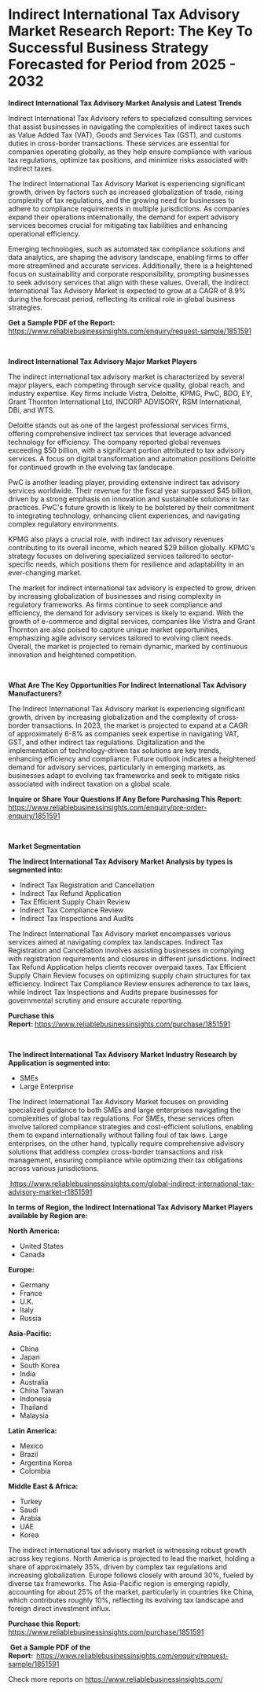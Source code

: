 <p><h1>Indirect International Tax Advisory Market Research Report: The Key To Successful Business Strategy Forecasted for Period from 2025 - 2032</h1></p><p><strong>Indirect International Tax Advisory Market Analysis and Latest Trends</strong></p>
<p><p>Indirect International Tax Advisory refers to specialized consulting services that assist businesses in navigating the complexities of indirect taxes such as Value Added Tax (VAT), Goods and Services Tax (GST), and customs duties in cross-border transactions. These services are essential for companies operating globally, as they help ensure compliance with various tax regulations, optimize tax positions, and minimize risks associated with indirect taxes.</p><p>The Indirect International Tax Advisory Market is experiencing significant growth, driven by factors such as increased globalization of trade, rising complexity of tax regulations, and the growing need for businesses to adhere to compliance requirements in multiple jurisdictions. As companies expand their operations internationally, the demand for expert advisory services becomes crucial for mitigating tax liabilities and enhancing operational efficiency. </p><p>Emerging technologies, such as automated tax compliance solutions and data analytics, are shaping the advisory landscape, enabling firms to offer more streamlined and accurate services. Additionally, there is a heightened focus on sustainability and corporate responsibility, prompting businesses to seek advisory services that align with these values. Overall, the Indirect International Tax Advisory Market is expected to grow at a CAGR of 8.9% during the forecast period, reflecting its critical role in global business strategies.</p></p>
<p><strong>Get a Sample PDF of the Report:&nbsp;</strong> <a href="https://www.reliablebusinessinsights.com/enquiry/request-sample/1851591?utm_campaign=2321&utm_medium=2&utm_source=Github&utm_content=ia&utm_term=26032025&utm_id=indirect-international-tax-advisory">https://www.reliablebusinessinsights.com/enquiry/request-sample/1851591</a></p>
<p>&nbsp;</p>
<p><strong>Indirect International Tax Advisory Major Market Players</strong></p>
<p><p>The indirect international tax advisory market is characterized by several major players, each competing through service quality, global reach, and industry expertise. Key firms include Vistra, Deloitte, KPMG, PwC, BDO, EY, Grant Thornton International Ltd, INCORP ADVISORY, RSM International, DBi, and WTS.</p><p>Deloitte stands out as one of the largest professional services firms, offering comprehensive indirect tax services that leverage advanced technology for efficiency. The company reported global revenues exceeding $50 billion, with a significant portion attributed to tax advisory services. A focus on digital transformation and automation positions Deloitte for continued growth in the evolving tax landscape.</p><p>PwC is another leading player, providing extensive indirect tax advisory services worldwide. Their revenue for the fiscal year surpassed $45 billion, driven by a strong emphasis on innovation and sustainable solutions in tax practices. PwC's future growth is likely to be bolstered by their commitment to integrating technology, enhancing client experiences, and navigating complex regulatory environments.</p><p>KPMG also plays a crucial role, with indirect tax advisory revenues contributing to its overall income, which neared $29 billion globally. KPMG's strategy focuses on delivering specialized services tailored to sector-specific needs, which positions them for resilience and adaptability in an ever-changing market.</p><p>The market for indirect international tax advisory is expected to grow, driven by increasing globalization of businesses and rising complexity in regulatory frameworks. As firms continue to seek compliance and efficiency, the demand for advisory services is likely to expand. With the growth of e-commerce and digital services, companies like Vistra and Grant Thornton are also poised to capture unique market opportunities, emphasizing agile advisory services tailored to evolving client needs. Overall, the market is projected to remain dynamic, marked by continuous innovation and heightened competition.</p></p>
<p>&nbsp;</p>
<p><strong>What Are The Key Opportunities For Indirect International Tax Advisory Manufacturers?</strong></p>
<p><p>The Indirect International Tax Advisory market is experiencing significant growth, driven by increasing globalization and the complexity of cross-border transactions. In 2023, the market is projected to expand at a CAGR of approximately 6-8% as companies seek expertise in navigating VAT, GST, and other indirect tax regulations. Digitalization and the implementation of technology-driven tax solutions are key trends, enhancing efficiency and compliance. Future outlook indicates a heightened demand for advisory services, particularly in emerging markets, as businesses adapt to evolving tax frameworks and seek to mitigate risks associated with indirect taxation on a global scale.</p></p>
<p><strong>Inquire or Share Your Questions If Any Before Purchasing This Report:</strong> <a href="https://www.reliablebusinessinsights.com/enquiry/pre-order-enquiry/1851591?utm_campaign=2321&utm_medium=2&utm_source=Github&utm_content=ia&utm_term=26032025&utm_id=indirect-international-tax-advisory">https://www.reliablebusinessinsights.com/enquiry/pre-order-enquiry/1851591</a></p>
<p>&nbsp;</p>
<p><strong>Market Segmentation</strong></p>
<p><strong>The Indirect International Tax Advisory Market Analysis by types is segmented into:</strong></p>
<p><ul><li>Indirect Tax Registration and Cancellation</li><li>Indirect Tax Refund Application</li><li>Tax Efficient Supply Chain Review</li><li>Indirect Tax Compliance Review</li><li>Indirect Tax Inspections and Audits</li></ul></p>
<p><p>The Indirect International Tax Advisory market encompasses various services aimed at navigating complex tax landscapes. Indirect Tax Registration and Cancellation involves assisting businesses in complying with registration requirements and closures in different jurisdictions. Indirect Tax Refund Application helps clients recover overpaid taxes. Tax Efficient Supply Chain Review focuses on optimizing supply chain structures for tax efficiency. Indirect Tax Compliance Review ensures adherence to tax laws, while Indirect Tax Inspections and Audits prepare businesses for governmental scrutiny and ensure accurate reporting.</p></p>
<p><strong>Purchase this Report:&nbsp;</strong><a href="https://www.reliablebusinessinsights.com/purchase/1851591?utm_campaign=2321&utm_medium=2&utm_source=Github&utm_content=ia&utm_term=26032025&utm_id=indirect-international-tax-advisory">https://www.reliablebusinessinsights.com/purchase/1851591</a></p>
<p>&nbsp;</p>
<p><strong>The Indirect International Tax Advisory Market Industry Research by Application is segmented into:</strong></p>
<p><ul><li>SMEs</li><li>Large Enterprise</li></ul></p>
<p><p>The Indirect International Tax Advisory Market focuses on providing specialized guidance to both SMEs and large enterprises navigating the complexities of global tax regulations. For SMEs, these services often involve tailored compliance strategies and cost-efficient solutions, enabling them to expand internationally without falling foul of tax laws. Large enterprises, on the other hand, typically require comprehensive advisory solutions that address complex cross-border transactions and risk management, ensuring compliance while optimizing their tax obligations across various jurisdictions.</p></p>
<p><a href="https://www.reliablebusinessinsights.com/global-indirect-international-tax-advisory-market-r1851591?utm_campaign=2321&utm_medium=2&utm_source=Github&utm_content=ia&utm_term=26032025&utm_id=indirect-international-tax-advisory">&nbsp;https://www.reliablebusinessinsights.com/global-indirect-international-tax-advisory-market-r1851591</a></p>
<p><strong>In terms of Region, the Indirect International Tax Advisory Market Players available by Region are:</strong></p>
<p>
    <p> <strong> North America: </strong>
        <ul>
            <li>United States</li>
            <li>Canada</li>
        </ul>
        </p> 
    <p> <strong> Europe: </strong>
        <ul>
            <li>Germany</li>
            <li>France</li>
            <li>U.K.</li>
            <li>Italy</li>
            <li>Russia</li>
        </ul>
        </p> 
    <p> <strong> Asia-Pacific: </strong>
        <ul>
            <li>China</li>
            <li>Japan</li>
            <li>South Korea</li>
            <li>India</li>
            <li>Australia</li>
            <li>China Taiwan</li>
            <li>Indonesia</li>
            <li>Thailand</li>
            <li>Malaysia</li>
        </ul>
        </p> 
    <p> <strong> Latin America: </strong>
        <ul>
            <li>Mexico</li>
            <li>Brazil</li>
            <li>Argentina Korea</li>
            <li>Colombia</li>
        </ul>
        </p> 
    <p> <strong> Middle East & Africa: </strong>
        <ul>
            <li>Turkey</li>
            <li>Saudi</li>
            <li>Arabia</li>
            <li>UAE</li>
            <li>Korea</li>
        </ul>
    </p>
    </p>
<p><p>The indirect international tax advisory market is witnessing robust growth across key regions. North America is projected to lead the market, holding a share of approximately 35%, driven by complex tax regulations and increasing globalization. Europe follows closely with around 30%, fueled by diverse tax frameworks. The Asia-Pacific region is emerging rapidly, accounting for about 25% of the market, particularly in countries like China, which contributes roughly 10%, reflecting its evolving tax landscape and foreign direct investment influx.</p></p>
<p><strong>Purchase this Report: </strong><a href="https://www.reliablebusinessinsights.com/purchase/1851591?utm_campaign=2321&utm_medium=2&utm_source=Github&utm_content=ia&utm_term=26032025&utm_id=indirect-international-tax-advisory">https://www.reliablebusinessinsights.com/purchase/1851591</a></p>
<p>&nbsp;<strong>Get a Sample PDF of the Report:&nbsp;&nbsp;</strong><a href="https://www.reliablebusinessinsights.com/enquiry/request-sample/1851591?utm_campaign=2321&utm_medium=2&utm_source=Github&utm_content=ia&utm_term=26032025&utm_id=indirect-international-tax-advisory">https://www.reliablebusinessinsights.com/enquiry/request-sample/1851591</a></p>
<p><strong></strong></p>
<p>Check more reports on <a href="https://www.reliablebusinessinsights.com/?utm_campaign=2321&utm_medium=2&utm_source=Github&utm_content=ia&utm_term=26032025&utm_id=indirect-international-tax-advisory">https://www.reliablebusinessinsights.com/</a></p>